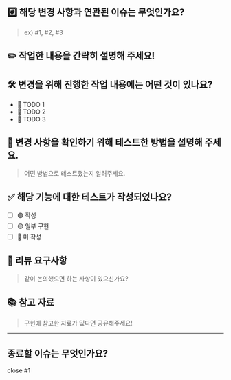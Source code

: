 ## #️⃣ 해당 변경 사항과 연관된 이슈는 무엇인가요?

> ex) #1, #2, #3

## ✏️ 작업한 내용을 간략히 설명해 주세요!

## 🛠️ 변경을 위해 진행한 작업 내용에는 어떤 것이 있나요?

- 📌 TODO 1
- 📌 TODO 2
- 📌 TODO 3

## 📝 변경 사항을 확인하기 위해 테스트한 방법을 설명해 주세요.

> 어떤 방법으로 테스트했는지 알려주세요.

## ✅ 해당 기능에 대한 테스트가 작성되었나요?

- [ ] 🟢 작성
- [ ] 🟡 일부 구현
- [ ] 🔴 미 작성

## 💬 리뷰 요구사항

> 같이 논의했으면 하는 사항이 있으신가요?

## 📚 참고 자료

> 구현에 참고한 자료가 있다면 공유해주세요!

---

## 종료할 이슈는 무엇인가요?

close #1
